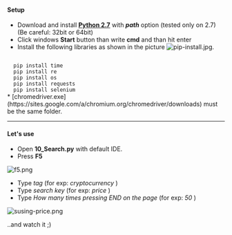 #### Setup 
* Download and install **[Python 2.7](https://www.python.org/downloads/)** with ***path*** option (tested only on 2.7) (Be careful: 32bit or 64bit)
* Click windows **Start** button than write **cmd** and than hit enter
* Install the following libraries as shown in the picture
![pip-install.jpg](https://steemitimages.com/0x0/https://steemitimages.com/DQmeJUVjL7ykRt2NRXq3s6WfyPsLD8SYJgJRuQAmcsUrJB8/pip-install.jpg).
<code>
  pip install time
  pip install re
  pip install os
  pip install requests
  pip install selenium
</code>
* [chromedriver.exe](https://sites.google.com/a/chromium.org/chromedriver/downloads) must be the same folder.

---
#### Let's use
* Open **10_Search.py** with default IDE.
* Press **F5** 

![f5.png](https://res.cloudinary.com/hpiynhbhq/image/upload/v1511754013/pfdwmu3bvnpqykl5wqq4.png)

* Type *tag* (for exp: *cryptocurrency* )
* Type *search key* (for exp: *price* )
* Type *How many times pressing END on the page* (for exp: *50* )

![susing-price.png](https://steemitimages.com/DQmV1octJnSWxkMwbVwzc3MTcJwPam7pKgFpx1hUuUrYqUp/susing-price.png)

..and watch it ;)


